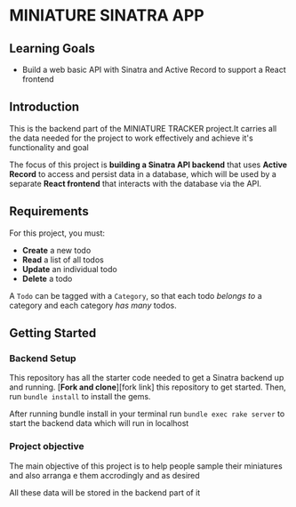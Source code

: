 # MINIATURE SINATRA APP

## Learning Goals

- Build a web basic API with Sinatra and Active Record to support a React
  frontend

## Introduction

This is the backend part of the MINIATURE TRACKER project.It carries all the data
needed for the project to work effectively and achieve it's functionality and goal

The focus of this project is **building a Sinatra API backend** that uses
**Active Record** to access and persist data in a database, which will be used
by a separate **React frontend** that interacts with the database via the API.

## Requirements

For this project, you must:


- **Create** a new todo
- **Read** a list of all todos
- **Update** an individual todo
- **Delete** a todo

A `Todo` can be tagged with a `Category`, so that each todo _belongs to_ a
category and each category _has many_ todos.

## Getting Started

### Backend Setup

This repository has all the starter code needed to get a Sinatra backend up and
running. [**Fork and clone**][fork link] this repository to get started. Then, run
`bundle install` to install the gems.

After running bundle install in your terminal run `bundle exec rake server` to start
the backend data which will run in localhost

### Project objective 
The main objective of this project is to help people sample
their miniatures and also arranga e them accrodingly and as desired

All these data will be stored in the backend part of it



